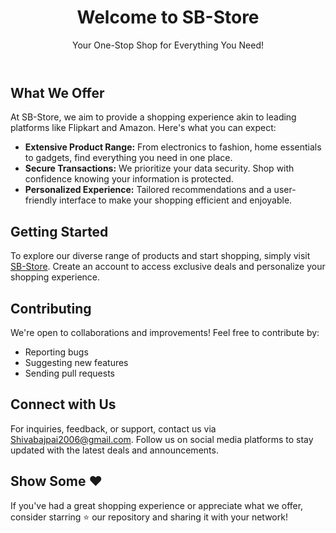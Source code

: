 <!DOCTYPE html>
<html lang="en">
<head>
  <meta charset="UTF-8">
  <meta name="viewport" content="width=device-width, initial-scale=1.0">
</head>
<body>

  <header>
    <h1>Welcome to SB-Store</h1>
    <p>Your One-Stop Shop for Everything You Need!</p>
  </header>

  <section>
    <h2>What We Offer</h2>
    <p>At SB-Store, we aim to provide a shopping experience akin to leading platforms like Flipkart and Amazon. Here's what you can expect:</p>
    <ul>
      <li><strong>Extensive Product Range:</strong> From electronics to fashion, home essentials to gadgets, find everything you need in one place.</li>
      <li><strong>Secure Transactions:</strong> We prioritize your data security. Shop with confidence knowing your information is protected.</li>
      <li><strong>Personalized Experience:</strong> Tailored recommendations and a user-friendly interface to make your shopping efficient and enjoyable.</li>
    </ul>
  </section>

  <section>
    <h2>Getting Started</h2>
    <p>To explore our diverse range of products and start shopping, simply visit <a href="https://shiva-bajpai.github.io/SB_Store/">SB-Store</a>. Create an account to access exclusive deals and personalize your shopping experience.</p>
  </section>

  <section>
    <h2>Contributing</h2>
    <p>We're open to collaborations and improvements! Feel free to contribute by:</p>
    <ul>
      <li>Reporting bugs</li>
      <li>Suggesting new features</li>
      <li>Sending pull requests</li>
    </ul>
  </section>

  <section>
    <h2>Connect with Us</h2>
    <p>For inquiries, feedback, or support, contact us via <a href="mailto:shivabajpai2006@gmail.com">Shivabajpai2006@gmail.com</a>. Follow us on social media platforms to stay updated with the latest deals and announcements.</p>
  </section>

  <section>
    <h2>Show Some ❤️ </h2>
    <p>If you've had a great shopping experience or appreciate what we offer, consider starring ⭐ our repository and sharing it with your network!</p>
  </section>

</body>
</html>
